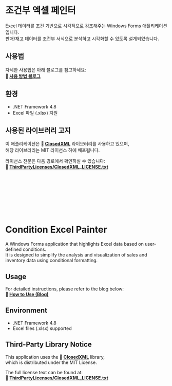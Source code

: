# 조건부 엑셀 페인터

Excel 데이터를 조건 기반으로 시각적으로 강조해주는 Windows Forms 애플리케이션입니다.  
판매/재고 데이터를 조건부 서식으로 분석하고 시각화할 수 있도록 설계되었습니다.

## 사용법

자세한 사용법은 아래 블로그를 참고하세요:  
**🔗 [사용 방법 블로그](https://growndombo.tistory.com/7)**

## 환경

- .NET Framework 4.8
- Excel 파일 (.xlsx) 지원

## 사용된 라이브러리 고지

이 애플리케이션은 **🔗 [ClosedXML](https://github.com/ClosedXML/ClosedXML)** 라이브러리를 사용하고 있으며,  
해당 라이브러리는 MIT 라이선스 하에 배포됩니다.

라이선스 전문은 다음 경로에서 확인하실 수 있습니다:  
**🔗 [ThirdPartyLicenses/ClosedXML_LICENSE.txt](./ThirdPartyLicenses/ClosedXML_LICENSE.txt)**

<br><br>
---
<br><br>

# Condition Excel Painter

A Windows Forms application that highlights Excel data based on user-defined conditions.  
It is designed to simplify the analysis and visualization of sales and inventory data using conditional formatting.

## Usage

For detailed instructions, please refer to the blog below:  
**🔗 [How to Use (Blog)](https://growndombo.tistory.com/7)**

## Environment

- .NET Framework 4.8
- Excel files (.xlsx) supported

## Third-Party Library Notice

This application uses the **🔗 [ClosedXML](https://github.com/ClosedXML/ClosedXML)** library,  
which is distributed under the MIT License.

The full license text can be found at:  
**🔗 [ThirdPartyLicenses/ClosedXML_LICENSE.txt](./ThirdPartyLicenses/ClosedXML_LICENSE.txt)**